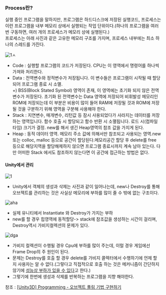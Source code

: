 ### Process란?
실행 중인 프로그램을 말하지만, 프로그램은 하드디스크에 저장된 실행코드, 프로세스는 이런 프로그램을 내부 메모리 상에서 실행되는 작업 단위이다.(하나의 프로그램을 여러번 구동하면, 여러 개의 프로세스가 메모리 상에 실행된다.)\
프로세스는 아래 사진과 같은 고유한 메모리 구조를 가지며, 프로세스 내부에는 최소 하나의 스레드를 가진다.

![1](https://user-images.githubusercontent.com/93506849/211146531-300ef097-2bcf-46f8-aa8f-9333239a238a.png)ㅅ
- Code : 실행할 프로그램의 코드가 저장된다. CPU는 이 영역에서 명령어를 하나씩 가져와 처리한다.
- Data : 전역변수와 정적변수가 저장됩니다. 이 변수들은 프로그램이 시작될 때 할당되어 프로그램 종료 시 소멸.\
+)  BSS(Block Stated Symbol) 영역이 존재, 이 영역에는 초기화 되지 않은 전역변수가 저장된다. 초기화 된 전역변수는 Data 영역에 저장되어 비휘발성 메모리인 ROM에 저장되는데 이 부분은 비용이 많이 들어 RAM에 저장될 것과 ROM에 저장될 것을 구분하기 위해 영역을 구분해 사용해야 한다.
- Stack :  지연변수, 매개변수, 리턴값 등 잠시 사용되었다가 사라지는 데이터를 저장하는 영역입니다. 함수 호출 시 할당되고 함수 반환 시 소멸됩니다. 로드 시(컴파일 타임) 크기가 결정. new를 해서 생긴 Heap영역의 참조 값을 가지게 된다.
- Heap : 동적 데이터 영역. 메모리 주소 값에 의해서만 참조되고 사용되는 영역.new 또는 colloc, malloc 등으로 공간이 할당된다.메모리공간 할당 후 delete를 free 등으로 해당지역을 할당해제하지 않으면 프로그램 종료시까지 계속 남아 있는다.
다만 어떠한 Stack 에서도 참조하지 않는다면 이 공간에 접근하는 방법은 없다.

#### Unity에서 관리
![1](https://user-images.githubusercontent.com/93506849/211147046-7db0c1fd-db20-4b92-b878-f4de5b4815d6.png)
- Unity에서 객체의 생성과 삭제는 사진과 같이 일어나는데, new나 Destroy를 통해 오브젝트를 관리하는 것은 사실상 메모리에 부하를 많이 줄 수 밖에 없는 구조이다.

![aha](https://user-images.githubusercontent.com/93506849/211147622-cafd5ae9-3a97-4e94-be9f-d2b329b06a6f.JPG)
- 실제 유니티에서 Instantiate 와 Destroy가 가지는 부하
- new를 할 경우 힙영역에 동적할당-> stack에 참조값을 생성하는 시간이 걸리며, Destroy역시 가비지컬렉션의 문제가 있다.

![dga](https://user-images.githubusercontent.com/93506849/211147963-afafcdac-c990-4c35-9b8d-564fc339f923.JPG)
- 가비지 컬렉션이 수행될 경우 Cpu에 부하를 많이 주는데, 이럴 경우 게임에선 Frame Drop의 주 원인이 된다.
- 문제는 Destroy를 호출 할 경우 delete를 가비지 콜렉터에서 수행하기에 언제 할 지 사용자는 알 수 없다.(그렇다고 직접적으로 호출 하는 것은 메커니즘이 간단하지 않기에 [성능상 부하가 있을 수 있다](https://overit.tistory.com/entry/C-%EB%A9%94%EB%AA%A8%EB%A6%AC-%EA%B4%80%EB%A6%AC-Feat-%EA%B0%80%EB%B9%84%EC%A7%80%EC%BD%9C%EB%A0%89%ED%84%B0)고 한다.)
- 그렇기에 한번에 생성과 삭제를 반복하는 프로그램을 지향 해야한다.

참조 : [[Unity3D] Programming - 오브젝트 풀링 기법 구현하기](https://wergia.tistory.com/203)



